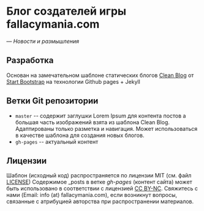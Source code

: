 # Блог создателей игры fallacymania.com

&mdash; _Новости и размышления_

## Разработка
Основан на замечательном шаблоне статических блогов [Clean Blog](https://github.com/BlackrockDigital/startbootstrap-clean-blog-jekyll)
от [Start Bootstrap](https://startbootstrap.com/) на технологии Github pages + Jekyll

## Ветки Git репозитории

* ``master`` -- содержит заглушки Lorem Ipsum для контента постов а большая часть изображений взята из шаблона Clean Blog. 
Адаптированы только разметка и навигация. Может использоваться в качестве шаблона для создания новых блогов.
* ``gh-pages`` -- актуальный контент

## Лицензии
Шаблон (исходный код) распространяется по лицензии MIT (см. файл [LICENSE](LICENSE)) 
Содержимое _posts в ветке _gh-pages_ (контент сайта) может быть использовано в соответствии с лицензией [CC BY-NC](https://creativecommons.org/licenses/by-nc/4.0/legalcode).
Свяжитесь с нами (Email: info (at) fallacymania.com), если возникнут вопросы, связанные с атрибуцией авторства при распространении материалов.
